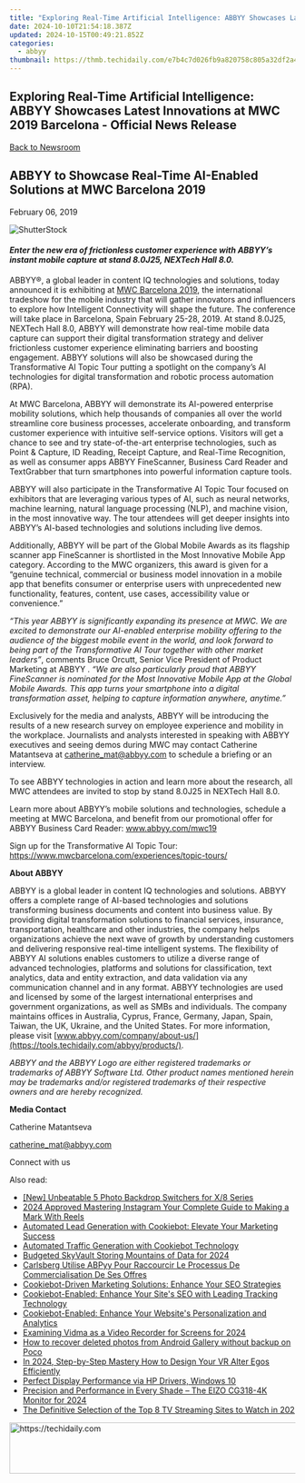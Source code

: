 ```yaml
---
title: "Exploring Real-Time Artificial Intelligence: ABBYY Showcases Latest Innovations at MWC 2019 Barcelona - Official News Release"
date: 2024-10-10T21:54:18.387Z
updated: 2024-10-15T00:49:21.852Z
categories:
  - abbyy
thumbnail: https://thmb.techidaily.com/e7b4c7d026fb9a820758c805a32df2a4b6a1efba9319850eda25937764e730c5.jpg
---
```


## Exploring Real-Time Artificial Intelligence: ABBYY Showcases Latest Innovations at MWC 2019 Barcelona - Official News Release

[Back to Newsroom](https://tools.techidaily.com/abbyy/products/)

## ABBYY to Showcase Real-Time AI-Enabled Solutions at MWC Barcelona 2019

February 06, 2019

![ShutterStock](https://content.abbyy.com/-/media/project/abbyy/abbyy/branchtemplates/shutterstock_1272462163_1296-x-729.jpg?h=729&iar=0&w=1296)

#### _Enter the new era of frictionless customer experience with ABBYY’s instant mobile capture at stand 8.0J25, NEXTech Hall 8.0._

ABBYY®, a global leader in content IQ technologies and solutions, today announced it is exhibiting at [MWC Barcelona 2019](https://www.mwcbarcelona.com/ "MWC Barcelona 2019"), the international tradeshow for the mobile industry that will gather innovators and influencers to explore how Intelligent Connectivity will shape the future. The conference will take place in Barcelona, Spain February 25-28, 2019\. At stand 8.0J25, NEXTech Hall 8.0, ABBYY will demonstrate how real-time mobile data capture can support their digital transformation strategy and deliver frictionless customer experience eliminating barriers and boosting engagement. ABBYY solutions will also be showcased during the Transformative AI Topic Tour putting a spotlight on the company’s AI technologies for digital transformation and robotic process automation (RPA).

At MWC Barcelona, ABBYY will demonstrate its AI-powered enterprise mobility solutions, which help thousands of companies all over the world streamline core business processes, accelerate onboarding, and transform customer experience with intuitive self-service options. Visitors will get a chance to see and try state-of-the-art enterprise technologies, such as Point & Capture, ID Reading, Receipt Capture, and Real-Time Recognition, as well as consumer apps ABBYY FineScanner, Business Card Reader and TextGrabber that turn smartphones into powerful information capture tools.

ABBYY will also participate in the Transformative AI Topic Tour focused on exhibitors that are leveraging various types of AI, such as neural networks, machine learning, natural language processing (NLP), and machine vision, in the most innovative way. The tour attendees will get deeper insights into ABBYY’s AI-based technologies and solutions including live demos.

Additionally, ABBYY will be part of the Global Mobile Awards as its flagship scanner app FineScanner is shortlisted in the Most Innovative Mobile App category. According to the MWC organizers, this award is given for a “genuine technical, commercial or business model innovation in a mobile app that benefits consumer or enterprise users with unprecedented new functionality, features, content, use cases, accessibility value or convenience.”

_“This year ABBYY is significantly expanding its presence at MWC. We are excited to demonstrate our AI-enabled enterprise mobility offering to the audience of the biggest mobile event in the world, and look forward to being part of the Transformative AI Tour together with other market leaders”_, comments Bruce Orcutt, Senior Vice President of Product Marketing at ABBYY . _“We are also particularly proud that ABBYY FineScanner is nominated for the Most Innovative Mobile App at the Global Mobile Awards. This app turns your smartphone into a digital transformation asset, helping to capture information anywhere, anytime.”_

Exclusively for the media and analysts, ABBYY will be introducing the results of a new research survey on employee experience and mobility in the workplace. Journalists and analysts interested in speaking with ABBYY executives and seeing demos during MWC may contact Catherine Matantseva at [catherine\_mat@abbyy.com](https://tools.techidaily.com/abbyy/products/) to schedule a briefing or an interview.

To see ABBYY technologies in action and learn more about the research, all MWC attendees are invited to stop by stand 8.0J25 in NEXTech Hall 8.0.

Learn more about ABBYY’s mobile solutions and technologies, schedule a meeting at MWC Barcelona, and benefit from our promotional offer for ABBYY Business Card Reader: www.abbyy.com/mwc19

Sign up for the Transformative AI Topic Tour: <https://www.mwcbarcelona.com/experiences/topic-tours/>

**About ABBYY**

ABBYY is a global leader in content IQ technologies and solutions. ABBYY offers a complete range of AI-based technologies and solutions transforming business documents and content into business value. By providing digital transformation solutions to financial services, insurance, transportation, healthcare and other industries, the company helps organizations achieve the next wave of growth by understanding customers and delivering responsive real-time intelligent systems. The flexibility of ABBYY AI solutions enables customers to utilize a diverse range of advanced technologies, platforms and solutions for classification, text analytics, data and entity extraction, and data validation via any communication channel and in any format. ABBYY technologies are used and licensed by some of the largest international enterprises and government organizations, as well as SMBs and individuals. The company maintains offices in Australia, Cyprus, France, Germany, Japan, Spain, Taiwan, the UK, Ukraine, and the United States. For more information, please visit [www.abbyy.com/company/about-us/](https://tools.techidaily.com/abbyy/products/).

_ABBYY and the ABBYY Logo are either registered trademarks or trademarks of ABBYY Software Ltd. Other product names mentioned herein may be trademarks and/or registered trademarks of their respective owners and are hereby recognized._

**Media Contact**

Catherine Matantseva

[catherine\_mat@abbyy.com](https://tools.techidaily.com/abbyy/products/)

Connect with us

<ins class="adsbygoogle"
     style="display:block"
     data-ad-format="autorelaxed"
     data-ad-client="ca-pub-7571918770474297"
     data-ad-slot="1223367746"></ins>

<ins class="adsbygoogle"
     style="display:block"
     data-ad-client="ca-pub-7571918770474297"
     data-ad-slot="8358498916"
     data-ad-format="auto"
     data-full-width-responsive="true"></ins>

<span class="atpl-alsoreadstyle">Also read:</span>
<div><ul>
<li><a href="https://article-files.techidaily.com/new-unbeatable-5-photo-backdrop-switchers-for-x8-series/"><u>[New] Unbeatable 5 Photo Backdrop Switchers for X/8 Series</u></a></li>
<li><a href="https://instagram-videos.techidaily.com/2024-approved-mastering-instagram-your-complete-guide-to-making-a-mark-with-reels/"><u>2024 Approved Mastering Instagram Your Complete Guide to Making a Mark With Reels</u></a></li>
<li><a href="https://discover-advanced.techidaily.com/automated-lead-generation-with-cookiebot-elevate-your-marketing-success/"><u>Automated Lead Generation with Cookiebot: Elevate Your Marketing Success</u></a></li>
<li><a href="https://discover-advanced.techidaily.com/automated-traffic-generation-with-cookiebot-technology/"><u>Automated Traffic Generation with Cookiebot Technology</u></a></li>
<li><a href="https://extra-hints.techidaily.com/budgeted-skyvault-storing-mountains-of-data-for-2024/"><u>Budgeted SkyVault Storing Mountains of Data for 2024</u></a></li>
<li><a href="https://discover-advanced.techidaily.com/carlsberg-utilise-abpyy-pour-raccourcir-le-processus-de-commercialisation-de-ses-offres/"><u>Carlsberg Utilise ABPyy Pour Raccourcir Le Processus De Commercialisation De Ses Offres</u></a></li>
<li><a href="https://discover-advanced.techidaily.com/cookiebot-driven-marketing-solutions-enhance-your-seo-strategies/"><u>Cookiebot-Driven Marketing Solutions: Enhance Your SEO Strategies</u></a></li>
<li><a href="https://discover-advanced.techidaily.com/cookiebot-enabled-enhance-your-sites-seo-with-leading-tracking-technology/"><u>Cookiebot-Enabled: Enhance Your Site's SEO with Leading Tracking Technology</u></a></li>
<li><a href="https://discover-advanced.techidaily.com/cookiebot-enabled-enhance-your-websites-personalization-and-analytics/"><u>Cookiebot-Enabled: Enhance Your Website's Personalization and Analytics</u></a></li>
<li><a href="https://video-screen-grab.techidaily.com/examining-vidma-as-a-video-recorder-for-screens-for-2024/"><u>Examining Vidma as a Video Recorder for Screens for 2024</u></a></li>
<li><a href="https://blog-min.techidaily.com/how-to-recover-deleted-photos-from-android-gallery-without-backup-on-poco-by-stellar-photo-recovery-android-mobile-photo-recover/"><u>How to recover deleted photos from Android Gallery without backup on Poco</u></a></li>
<li><a href="https://vp-tips.techidaily.com/in-2024-step-by-step-mastery-how-to-design-your-vr-alter-egos-efficiently/"><u>In 2024, Step-by-Step Mastery How to Design Your VR Alter Egos Efficiently</u></a></li>
<li><a href="https://driver-install.techidaily.com/perfect-display-performance-via-hp-drivers-windows-10/"><u>Perfect Display Performance via HP Drivers, Windows 10</u></a></li>
<li><a href="https://vp-tips.techidaily.com/precision-and-performance-in-every-shade-the-eizo-cg318-4k-monitor-for-2024/"><u>Precision and Performance in Every Shade – The EIZO CG318-4K Monitor for 2024</u></a></li>
<li><a href="https://tech-recovery.techidaily.com/the-definitive-selection-of-the-top-8-tv-streaming-sites-to-watch-in-202/"><u>The Definitive Selection of the Top 8 TV Streaming Sites to Watch in 202</u></a></li>
</ul></div>

<!-- affiliate ads begin -->
<a href="https://aligracehair.sjv.io/c/5597632/1868499/19272" target="_top" id="1868499">
  <img src="//a.impactradius-go.com/display-ad/19272-1868499" border="0" alt="https://techidaily.com" width="728" height="90"/>
</a>
<img height="0" width="0" src="https://aligracehair.sjv.io/i/5597632/1868499/19272" style="position:absolute;visibility:hidden;" border="0" />
<!-- affiliate ads end -->


